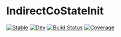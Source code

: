 # IndirectCoStateInit

[![Stable](https://img.shields.io/badge/docs-stable-blue.svg)](https://GrantHecht.github.io/IndirectCoStateInit.jl/stable)
[![Dev](https://img.shields.io/badge/docs-dev-blue.svg)](https://GrantHecht.github.io/IndirectCoStateInit.jl/dev)
[![Build Status](https://github.com/GrantHecht/IndirectCoStateInit.jl/workflows/CI/badge.svg)](https://github.com/GrantHecht/IndirectCoStateInit.jl/actions)
[![Coverage](https://codecov.io/gh/GrantHecht/IndirectCoStateInit.jl/branch/master/graph/badge.svg)](https://codecov.io/gh/GrantHecht/IndirectCoStateInit.jl)
